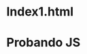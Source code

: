# Index1.html

<html>
<body>
  <h1>Probando JS</h1>
  <script src="script.js"></script>
</body>
</html>
